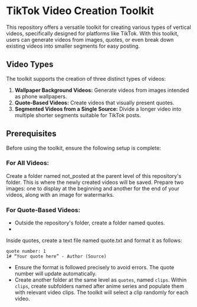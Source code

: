 # TikTok Video Creation Toolkit
This repository offers a versatile toolkit for creating various types of vertical videos, specifically designed for platforms like TikTok. With this toolkit, users can generate videos from images, quotes, or even break down existing videos into smaller segments for easy posting.

## Video Types
The toolkit supports the creation of three distinct types of videos:


1. **Wallpaper Background Videos:** Generate videos from images intended as phone wallpapers.
2. **Quote-Based Videos:** Create videos that visually present quotes.
3. **Segmented Videos from a Single Source:** Divide a longer video into multiple shorter segments suitable for TikTok posts.


## Prerequisites
Before using the toolkit, ensure the following setup is complete:

### For All Videos:

Create a folder named not_posted at the parent level of this repository's folder. This is where the newly created videos will be saved.
Prepare two images: one to display at the beginning and another for the end of your videos, along with an image for watermarks.

### For Quote-Based Videos:

- Outside the repository's folder, create a folder named quotes.
- 
Inside quotes, create a text file named quote.txt and format it as follows:
```
quote number: 1
1# “Your quote here” - Author (Source)
```
- Ensure the format is followed precisely to avoid errors. The quote number will update automatically.
- Create another folder at the same level as `quotes`, named `clips`. Within `clips`, create subfolders named after anime series and populate them with relevant video clips. 
The toolkit will select a clip randomly for each video.
